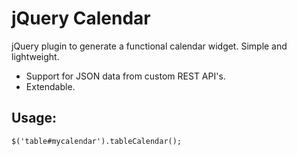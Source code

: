 # jQuery Calendar

jQuery plugin to generate a functional calendar widget. Simple and lightweight.

- Support for JSON data from custom REST API's.
- Extendable.


## Usage:

    $('table#mycalendar').tableCalendar();






